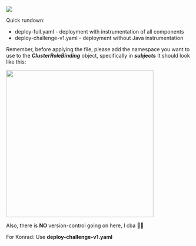 <img src="https://github.com/ofushtei/cco-challenge-test/assets/46541097/3fa766bb-9fcc-4a1e-9db6-1fdcc00d7646">


Quick rundown:
- deploy-full.yaml - deployment with instrumentation of all components
- deploy-challenge-v1.yaml - deployment without Java instrumentation

Remember, before applying the file, please add the namespace you want to use to the __*ClusterRoleBinding*__ object, specifically in __*subjects*__
It should look like this:

<img src="https://github.com/ofushtei/cco-challenge-test/assets/46541097/092f094c-7ea1-4740-8548-898dd58a8495" width="400">

Also, there is __NO__ version-control going on here, I cba 💅🏻

For Konrad:
Use __deploy-challenge-v1.yaml__
